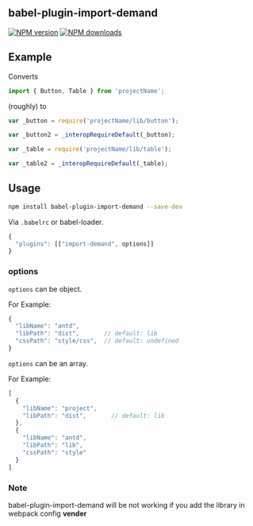 ## babel-plugin-import-demand

[![NPM version](https://img.shields.io/npm/v/babel-plugin-import-demand.svg?style=flat)](https://npmjs.org/package/babel-plugin-import-demand)
[![NPM downloads](http://img.shields.io/npm/dm/babel-plugin-import-demand.svg?style=flat)](https://npmjs.org/package/babel-plugin-import-demand)

## Example

Converts

```javascript
import { Button, Table } from 'projectName';
```

(roughly) to

```javascript
var _button = require('projectName/lib/button');

var _button2 = _interopRequireDefault(_button);

var _table = require('projectName/lib/table');

var _table2 = _interopRequireDefault(_table);
```

## Usage

```bash
npm install babel-plugin-import-demand --save-dev
```

Via `.babelrc` or babel-loader.

```js
{
  "plugins": [["import-demand", options]]
}
```

### options

`options` can be object.

For Example: 

```javascript
{
  "libName": "antd",
  "libPath": "dist",       // default: lib
  "cssPath": "style/css",  // default: undefined
}
```

`options` can be an array.

For Example: 

```javascript
[
  {
    "libName": "project",
    "libPath": "dist",       // default: lib
  },
  {
    "libName": "antd",
    "libPath": "lib",
    "cssPath": "style"
  }
]
```


### Note

babel-plugin-import-demand will be not working if you add the library in webpack config **vender**
